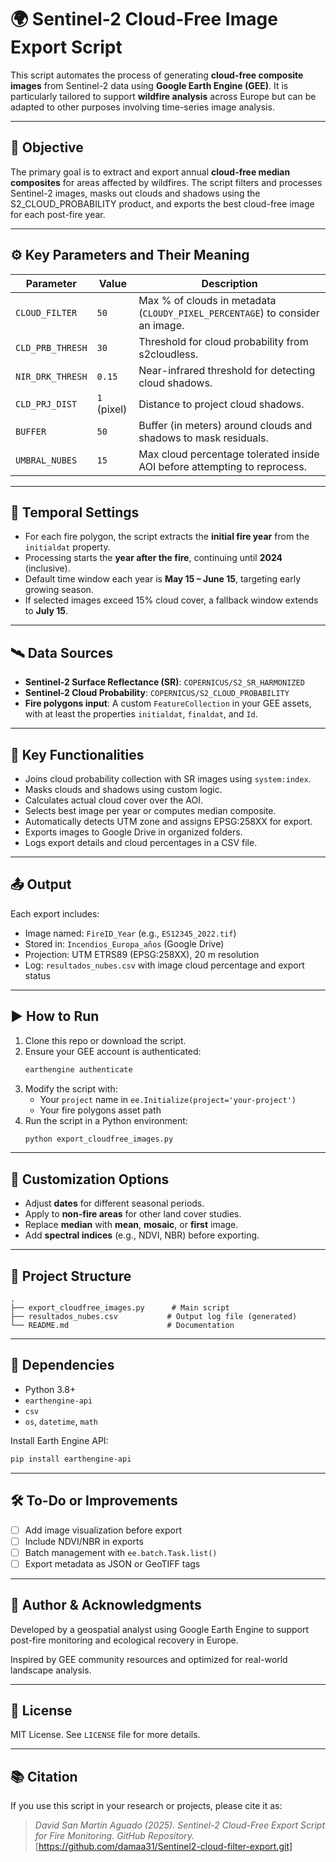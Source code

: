 
# 🌍 Sentinel-2 Cloud-Free Image Export Script

This script automates the process of generating **cloud-free composite images** from Sentinel-2 data using **Google Earth Engine (GEE)**. It is particularly tailored to support **wildfire analysis** across Europe but can be adapted to other purposes involving time-series image analysis.

---

## 📌 Objective

The primary goal is to extract and export annual **cloud-free median composites** for areas affected by wildfires. The script filters and processes Sentinel-2 images, masks out clouds and shadows using the S2_CLOUD_PROBABILITY product, and exports the best cloud-free image for each post-fire year.

---

## ⚙️ Key Parameters and Their Meaning

| Parameter           | Value        | Description |
|---------------------|--------------|-------------|
| `CLOUD_FILTER`      | `50`         | Max % of clouds in metadata (`CLOUDY_PIXEL_PERCENTAGE`) to consider an image. |
| `CLD_PRB_THRESH`    | `30`         | Threshold for cloud probability from s2cloudless. |
| `NIR_DRK_THRESH`    | `0.15`       | Near-infrared threshold for detecting cloud shadows. |
| `CLD_PRJ_DIST`      | `1` (pixel)  | Distance to project cloud shadows. |
| `BUFFER`            | `50`         | Buffer (in meters) around clouds and shadows to mask residuals. |
| `UMBRAL_NUBES`      | `15`         | Max cloud percentage tolerated inside AOI before attempting to reprocess. |

---

## 📅 Temporal Settings

- For each fire polygon, the script extracts the **initial fire year** from the `initialdat` property.
- Processing starts the **year after the fire**, continuing until **2024** (inclusive).
- Default time window each year is **May 15 – June 15**, targeting early growing season.
- If selected images exceed 15% cloud cover, a fallback window extends to **July 15**.

---

## 🛰️ Data Sources

- **Sentinel-2 Surface Reflectance (SR)**: `COPERNICUS/S2_SR_HARMONIZED`
- **Sentinel-2 Cloud Probability**: `COPERNICUS/S2_CLOUD_PROBABILITY`
- **Fire polygons input**: A custom `FeatureCollection` in your GEE assets, with at least the properties `initialdat`, `finaldat`, and `Id`.

---

## 🧠 Key Functionalities

- Joins cloud probability collection with SR images using `system:index`.
- Masks clouds and shadows using custom logic.
- Calculates actual cloud cover over the AOI.
- Selects best image per year or computes median composite.
- Automatically detects UTM zone and assigns EPSG:258XX for export.
- Exports images to Google Drive in organized folders.
- Logs export details and cloud percentages in a CSV file.

---

## 📤 Output

Each export includes:

- Image named: `FireID_Year` (e.g., `ES12345_2022.tif`)
- Stored in: `Incendios_Europa_años` (Google Drive)
- Projection: UTM ETRS89 (EPSG:258XX), 20 m resolution
- Log: `resultados_nubes.csv` with image cloud percentage and export status

---

## ▶️ How to Run

1. Clone this repo or download the script.
2. Ensure your GEE account is authenticated:
   ```bash
   earthengine authenticate
   ```
3. Modify the script with:
   - Your `project` name in `ee.Initialize(project='your-project')`
   - Your fire polygons asset path
4. Run the script in a Python environment:
   ```bash
   python export_cloudfree_images.py
   ```

---

## 🧩 Customization Options

- Adjust **dates** for different seasonal periods.
- Apply to **non-fire areas** for other land cover studies.
- Replace **median** with **mean**, **mosaic**, or **first** image.
- Add **spectral indices** (e.g., NDVI, NBR) before exporting.

---

## 📁 Project Structure

```
.
├── export_cloudfree_images.py      # Main script
├── resultados_nubes.csv           # Output log file (generated)
└── README.md                      # Documentation
```

---

## 🔧 Dependencies

- Python 3.8+
- `earthengine-api`
- `csv`
- `os`, `datetime`, `math`

Install Earth Engine API:
```bash
pip install earthengine-api
```

---

## 🛠️ To-Do or Improvements

- [ ] Add image visualization before export
- [ ] Include NDVI/NBR in exports
- [ ] Batch management with `ee.batch.Task.list()`
- [ ] Export metadata as JSON or GeoTIFF tags

---

## 🧾 Author & Acknowledgments

Developed by a geospatial analyst using Google Earth Engine to support post-fire monitoring and ecological recovery in Europe.

Inspired by GEE community resources and optimized for real-world landscape analysis.

---

## 📄 License

MIT License. See `LICENSE` file for more details.

---

## 📚 Citation

If you use this script in your research or projects, please cite it as:

> *David San Martín Aguado (2025). Sentinel-2 Cloud-Free Export Script for Fire Monitoring. GitHub Repository.*  
> [https://github.com/damaa31/Sentinel2-cloud-filter-export.git]
